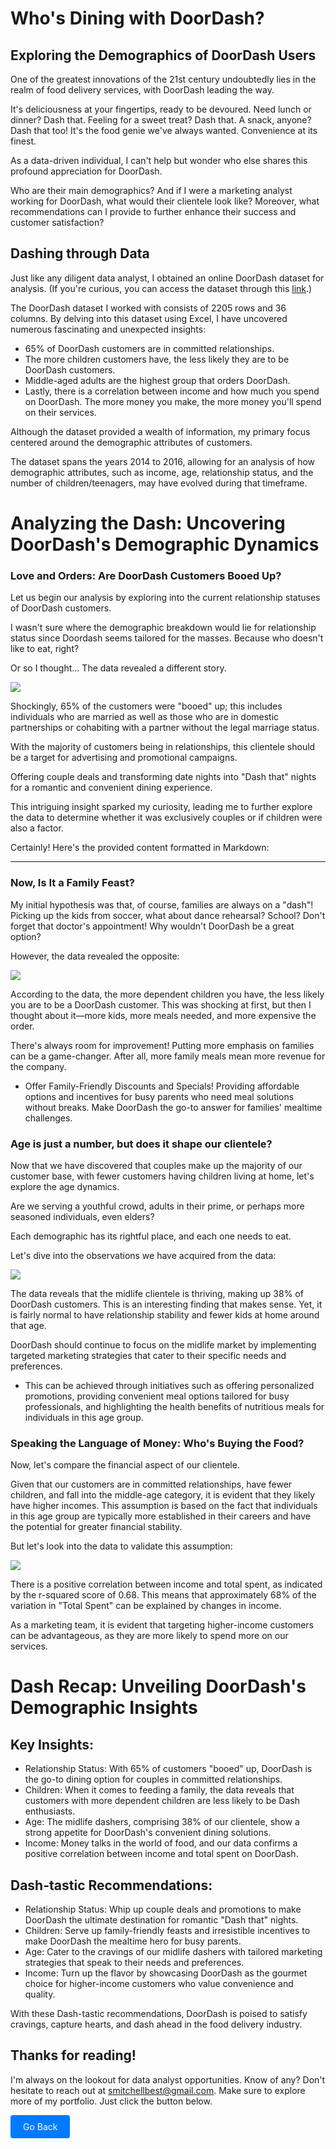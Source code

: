 # Who's Dining with DoorDash?

## Exploring the Demographics of DoorDash Users

One of the greatest innovations of the 21st century undoubtedly lies in the realm of food delivery services, with DoorDash leading the way.

It's deliciousness at your fingertips, ready to be devoured. Need lunch or dinner? Dash that. Feeling for a sweet treat? Dash that. A snack, anyone? Dash that too! It's the food genie we've always wanted. Convenience at its finest.

As a data-driven individual, I can't help but wonder who else shares this profound appreciation for DoorDash.

Who are their main demographics? And if I were a marketing analyst working for DoorDash, what would their clientele look like? Moreover, what recommendations can I provide to further enhance their success and customer satisfaction?

## Dashing through Data

Just like any diligent data analyst, I obtained an online DoorDash dataset for analysis. (If you're curious, you can access the dataset through this [link](https://github.com/nailson/ifood-data-business-analyst-test/blob/master/ifood_df.csv).)

The DoorDash dataset I worked with consists of 2205 rows and 36 columns. By delving into this dataset using Excel, I have uncovered numerous fascinating and unexpected insights:

- 65% of DoorDash customers are in committed relationships.
- The more children customers have, the less likely they are to be DoorDash customers.
- Middle-aged adults are the highest group that orders DoorDash.
- Lastly, there is a correlation between income and how much you spend on DoorDash. The more money you make, the more money you'll spend on their services.

Although the dataset provided a wealth of information, my primary focus centered around the demographic attributes of customers.

The dataset spans the years 2014 to 2016, allowing for an analysis of how demographic attributes, such as income, age, relationship status, and the number of children/teenagers, may have evolved during that timeframe.

# Analyzing the Dash: Uncovering DoorDash's Demographic Dynamics

### Love and Orders: Are DoorDash Customers Booed Up?

Let us begin our analysis by exploring into the current relationship statuses of DoorDash customers.

I wasn't sure where the demographic breakdown would lie for relationship status since Doordash seems tailored for the masses. Because who doesn't like to eat, right?

Or so I thought... The data revealed a different story.

<img src="images/Customers' Relationship Status .jpg?raw=true"/>

Shockingly, 65% of the customers were "booed" up; this includes individuals who are married as well as those who are in domestic partnerships or cohabiting with a partner without the legal marriage status.

With the majority of customers being in relationships, this clientele should be a target for advertising and promotional campaigns.

Offering couple deals and transforming date nights into "Dash that" nights for a romantic and convenient dining experience.

This intriguing insight sparked my curiosity, leading me to further explore the data to determine whether it was exclusively couples or if children were also a factor.

Certainly! Here's the provided content formatted in Markdown:

---

### Now, Is It a Family Feast?

My initial hypothesis was that, of course, families are always on a "dash"! Picking up the kids from soccer, what about dance rehearsal? School? Don't forget that doctor's appointment! Why wouldn't DoorDash be a great option?

However, the data revealed the opposite:

<img src="images/Dependent Children .jpg?raw=true"/>

According to the data, the more dependent children you have, the less likely you are to be a DoorDash customer. This was shocking at first, but then I thought about it—more kids, more meals needed, and more expensive the order.

There's always room for improvement! Putting more emphasis on families can be a game-changer. After all, more family meals mean more revenue for the company.

- Offer Family-Friendly Discounts and Specials! Providing affordable options and incentives for busy parents who need meal solutions without breaks. Make DoorDash the go-to answer for families' mealtime challenges.

### Age is just a number, but does it shape our clientele?

Now that we have discovered that couples make up the majority of our customer base, with fewer customers having children living at home, let's explore the age dynamics.

Are we serving a youthful crowd, adults in their prime, or perhaps more seasoned individuals, even elders?

Each demographic has its rightful place, and each one needs to eat.

Let's dive into the observations we have acquired from the data:

<img src="images/Age Categories.jpg?raw=true"/>

The data reveals that the midlife clientele is thriving, making up 38% of DoorDash customers. This is an interesting finding that makes sense. Yet, it is fairly normal to have relationship stability and fewer kids at home around that age.

DoorDash should continue to focus on the midlife market by implementing targeted marketing strategies that cater to their specific needs and preferences.

- This can be achieved through initiatives such as offering personalized promotions, providing convenient meal options tailored for busy professionals, and highlighting the health benefits of nutritious meals for individuals in this age group.

### Speaking the Language of Money: Who's Buying the Food?

Now, let's compare the financial aspect of our clientele.

Given that our customers are in committed relationships, have fewer children, and fall into the middle-age category, it is evident that they likely have higher incomes. This assumption is based on the fact that individuals in this age group are typically more established in their careers and have the potential for greater financial stability.

But let's look into the data to validate this assumption:

<img src="images/Income vs Total Spent.jpg?raw=true"/>

There is a positive correlation between income and total spent, as indicated by the r-squared score of 0.68. This means that approximately 68% of the variation in "Total Spent" can be explained by changes in income.

As a marketing team, it is evident that targeting higher-income customers can be advantageous, as they are more likely to spend more on our services.

# Dash Recap: Unveiling DoorDash's Demographic Insights

## Key Insights:

- Relationship Status: With 65% of customers "booed" up, DoorDash is the go-to dining option for couples in committed relationships.
- Children: When it comes to feeding a family, the data reveals that customers with more dependent children are less likely to be Dash enthusiasts.
- Age: The midlife dashers, comprising 38% of our clientele, show a strong appetite for DoorDash's convenient dining solutions.
- Income: Money talks in the world of food, and our data confirms a positive correlation between income and total spent on DoorDash.

## Dash-tastic Recommendations:

- Relationship Status: Whip up couple deals and promotions to make DoorDash the ultimate destination for romantic "Dash that" nights.
- Children: Serve up family-friendly feasts and irresistible incentives to make DoorDash the mealtime hero for busy parents.
- Age: Cater to the cravings of our midlife dashers with tailored marketing strategies that speak to their needs and preferences.
- Income: Turn up the flavor by showcasing DoorDash as the gourmet choice for higher-income customers who value convenience and quality.

With these Dash-tastic recommendations, DoorDash is poised to satisfy cravings, capture hearts, and dash ahead in the food delivery industry.

## Thanks for reading!

I'm always on the lookout for data analyst opportunities. Know of any? Don't hesitate to reach out at [smitchellbest@gmail.com](mailto:smitchellbest@gmail.com). Make sure to explore more of my portfolio. Just click the button below.

<a href="javascript:history.back()" style="display: inline-block; padding: 10px 20px; background-color: #007bff; color: #fff; text-decoration: none; border-radius: 4px;">Go Back</a>


